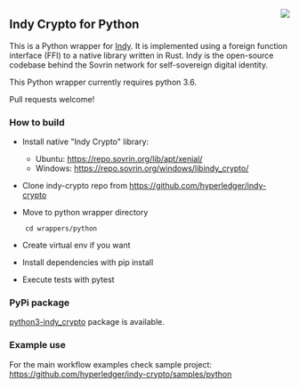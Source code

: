 <a href="https://sovrin.org/" target="_blank"><img src="https://avatars2.githubusercontent.com/u/22057628?v=3&s=50" align="right"></a>

## Indy Crypto for Python

This is a Python wrapper for [Indy](https://www.hyperledger.org/projects/indy). It is implemented using a foreign function interface (FFI) to a native library written in Rust. Indy is the
open-source codebase behind the Sovrin network for self-sovereign digital identity.

This Python wrapper currently requires python 3.6.

Pull requests welcome!

### How to build

- Install native "Indy Crypto" library:
	* Ubuntu:  https://repo.sovrin.org/lib/apt/xenial/
	* Windows: https://repo.sovrin.org/windows/libindy_crypto/

- Clone indy-crypto repo from https://github.com/hyperledger/indy-crypto

- Move to python wrapper directory 
```
	cd wrappers/python
```
- Create virtual env if you want

- Install dependencies with pip install

- Execute tests with pytest


### PyPi package
[python3-indy_crypto](https://pypi.python.org/pypi/python3-indy-crypto) package is available.

### Example use
For the main workflow examples check sample project: https://github.com/hyperledger/indy-crypto/samples/python
